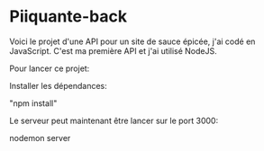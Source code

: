 # Piiquante-back

Voici le projet d'une API pour un site de sauce épicée, j'ai codé en JavaScript. 
C'est ma première API et j'ai utilisé NodeJS. 


Pour lancer ce projet:

Installer les dépendances:

"npm install"

Le serveur peut maintenant être lancer sur le port 3000:

nodemon server
